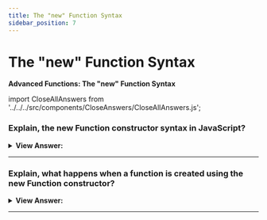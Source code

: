 ```yaml
---
title: The "new" Function Syntax
sidebar_position: 7
---
```


# The "new" Function Syntax

**Advanced Functions: The "new" Function Syntax**

<head>
  <title>The "new" Function Syntax - JavaScript Interview Questions & Answers</title>
  <meta charSet="utf-8" />
</head>

import CloseAllAnswers from '../../../src/components/CloseAnswers/CloseAllAnswers.js';

<CloseAllAnswers />

### Explain, the new Function constructor syntax in JavaScript?

<details>
  <summary><strong>View Answer:</strong></summary>
  <div>
  <div><strong>Interview Response:</strong> The Function constructor creates a new Function object. Calling the constructor directly can create functions dynamically but suffers from security and similar (but far less significant) performance issues to eval. However, unlike eval, the Function constructor creates functions which execute in the global scope only. One thing that should be noted, is that the new Function syntax does not require a function body to work. The major difference from other ways to build a function is that the function is created literally from a string, that is passed at run time. In fact, we can receive a string from an external source and use it in a function constructor. It is used in specific cases, like when we receive code from a server, or to dynamically compile a function from a template, in complex web-applications.
</div><br />
  <div><strong className="codeExample">Code Example:</strong><br /><br />

<strong>Syntax: </strong> new Function([arg1 [, arg2 [, ...argN]] ,] functionBody);<br /><br />

  <div></div>

```js
let sum = new Function('a', 'b', 'return a + b');

console.log(sum(1, 2)); // 3

// new Function without a function body

let sayHi = new Function('alert("Hello, JavaScript")');

sayHi(); // Hello, JavaScript
```

  </div>
  </div>
</details>

---

### Explain, what happens when a function is created using the new Function constructor?

<details>
  <summary><strong>View Answer:</strong></summary>
  <div>
  <div><strong>Interview Response:</strong> When a function is created using new Function, its [[Environment]] is set to reference not the current Lexical Environment, but the global one. So, such function does not have access to outer variables, only to the global ones. This special feature of new Function looks strange but appears especially useful in practice. Hence, they cannot use outer variables. But that is good, because it insures us from errors. Passing parameters explicitly is a much better method architecturally and causes no problems with minifiers.
</div>
  </div>
</details>

---
